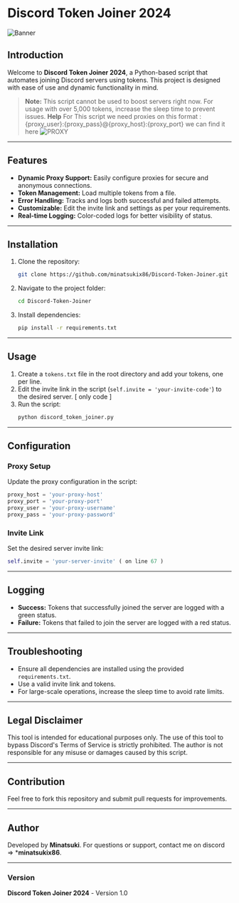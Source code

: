 
# Discord Token Joiner 2024

![Banner](https://cdn.dfg.com.br/itemimages/963948375-token-joiner-discord-AKNT.webp)

## Introduction

Welcome to **Discord Token Joiner 2024**, a Python-based script that automates joining Discord servers using tokens. This project is designed with ease of use and dynamic functionality in mind.

> **Note:** This script cannot be used to boost servers right now. For usage with over 5,000 tokens, increase the sleep time to prevent issues.
> **Help** For This script we need proxies on this format : {proxy_user}:{proxy_pass}@{proxy_host}:{proxy_port} we can find it here ![PROXY](https://www.webshare.io/features/free-proxy)

---

## Features

- **Dynamic Proxy Support:** Easily configure proxies for secure and anonymous connections.
- **Token Management:** Load multiple tokens from a file.
- **Error Handling:** Tracks and logs both successful and failed attempts.
- **Customizable:** Edit the invite link and settings as per your requirements.
- **Real-time Logging:** Color-coded logs for better visibility of status.

---

## Installation

1. Clone the repository:
   ```bash
   git clone https://github.com/minatsukix86/Discord-Token-Joiner.git
   ```
2. Navigate to the project folder:
   ```bash
   cd Discord-Token-Joiner
   ```
3. Install dependencies:
   ```bash
   pip install -r requirements.txt
   ```

---

## Usage

1. Create a `tokens.txt` file in the root directory and add your tokens, one per line.
2. Edit the invite link in the script (`self.invite = 'your-invite-code'`) to the desired server. [ only code ]
3. Run the script:
   ```bash
   python discord_token_joiner.py
   ```

---

## Configuration

### Proxy Setup
Update the proxy configuration in the script:
```python
proxy_host = 'your-proxy-host'
proxy_port = 'your-proxy-port'
proxy_user = 'your-proxy-username'
proxy_pass = 'your-proxy-password'
```

### Invite Link
Set the desired server invite link:
```python
self.invite = 'your-server-invite' ( on line 67 ) 
```

---

## Logging

- **Success:** Tokens that successfully joined the server are logged with a green status.
- **Failure:** Tokens that failed to join the server are logged with a red status.

---

## Troubleshooting

- Ensure all dependencies are installed using the provided `requirements.txt`.
- Use a valid invite link and tokens.
- For large-scale operations, increase the sleep time to avoid rate limits.

---

## Legal Disclaimer

This tool is intended for educational purposes only. The use of this tool to bypass Discord's Terms of Service is strictly prohibited. The author is not responsible for any misuse or damages caused by this script.

---

## Contribution

Feel free to fork this repository and submit pull requests for improvements.

---

## Author

Developed by **Minatsuki**. For questions or support, contact me on discord => ***__minatsukix86__**.

---

### Version

**Discord Token Joiner 2024** - Version 1.0
